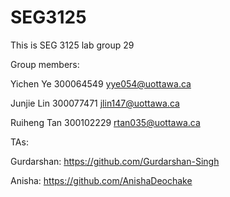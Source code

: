 # SEG3125
This is SEG 3125 lab group 29

Group members:

Yichen Ye 300064549 yye054@uottawa.ca

Junjie Lin 300077471 jlin147@uottawa.ca 

Ruiheng Tan 300102229 rtan035@uottawa.ca

TAs:

Gurdarshan: https://github.com/Gurdarshan-Singh

Anisha: https://github.com/AnishaDeochake
